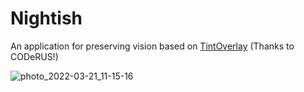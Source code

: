 # Nightish
An application for preserving vision based on <a href="https://github.com/CODeRUS/harbour-tint-overlay">TintOverlay</a> (Thanks to CODeRUS!)

![photo_2022-03-21_11-15-16](https://user-images.githubusercontent.com/4253881/159545911-ddf1d83f-5bb6-4e15-a2fb-4be6745fa5d8.jpg)
